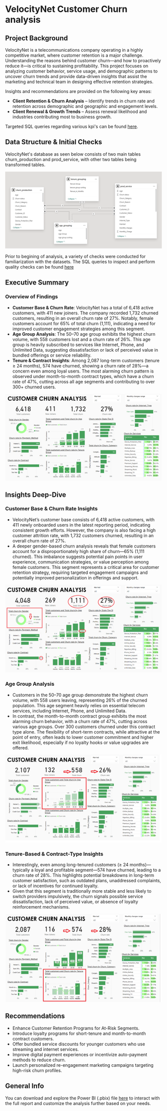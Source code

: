 # VelocityNet Customer Churn analysis

## Project Background
VelocityNet is a telecommunications company operating in a highly competitive market, where customer retention is a major challenge. Understanding the reasons behind customer churn—and how to proactively reduce it—is critical to sustaining profitability. This project focuses on analyzing customer behavior, service usage, and demographic patterns to uncover churn trends and provide data-driven insights that assist the marketing and technical team in designing effective retention strategies.

Insights and recommendations are provided on the following key areas:

- **Client Retention & Churn Analysis** – Identify trends in churn rate and retention across demographic and geographic and engagement levels.
- **Client Renewal & Growth Trends** – Assess renewal likelihood and industries contributing most to business growth.

Targeted SQL queries regarding various kpi's can be found [here](https://github.com/rPrajwal18/VelocityNet_Customer-Churn-analysis/tree/6a205b4aa48d04bdf15b7d870955ab1e23c0f102/sql).

## Data Structure & Initial Checks
VelocityNet's database as seen below consists of two main tables churn_production and prod_service, with other two tables being transformed tables.

![model_erd](https://github.com/rPrajwal18/VelocityNet_Customer-Churn-analysis/blob/6a205b4aa48d04bdf15b7d870955ab1e23c0f102/files/model_ERD.png)

Prior to begining of analysis, a variety of checks were conducted for familiarization with the datasets. The SQL queries to inspect and perform quality checks can be found [here](https://github.com/rPrajwal18/VelocityNet_Customer-Churn-analysis/blob/6a205b4aa48d04bdf15b7d870955ab1e23c0f102/sql/required_transformations.sql)

## Executive Summary

### Overview of Findings
- **Customer Base & Churn Rate**: VelocityNet has a total of 6,418 active customers, with 411 new joiners. The company recorded 1,732 churned customers, resulting in an overall churn rate of 27%. Notably, female customers account for 65% of total churn (1,111), indicating a need for improved customer engagement strategies among this segment.
-  **Age Group Analysis**: The 50–70 age group exhibits the highest churn volume, with 558 customers lost and a churn rate of 26%. This age group is heavily subscribed to services like Internet, Phone, and Unlimited Data, suggesting dissatisfaction or lack of perceived value in bundled offerings or service reliability.
- **Tenure & Contract Insights**: Among 2,087 long-term customers (tenure ≥ 24 months), 574 have churned, showing a churn rate of 28%—a concern even among loyal users. The most alarming churn pattern is observed under month-to-month contract types, which have a churn rate of 47%, cutting across all age segments and contributing to over 300+ churned users.

![analysis dashboard](https://github.com/rPrajwal18/VelocityNet_Customer-Churn-analysis/blob/6a205b4aa48d04bdf15b7d870955ab1e23c0f102/files/customer_churn_analyzed_dashboard.png)

## Insights Deep-Dive

### Customer Base & Churn Rate Insights
- VelocityNet’s customer base consists of 6,418 active customers, with 411 newly onboarded users in the latest reporting period, indicating consistent growth efforts. However, the company is also facing a high customer attrition rate, with 1,732 customers churned, resulting in an overall churn rate of 27%.
- A deeper gender-based churn analysis reveals that female customers account for a disproportionately high share of churn—65% (1,111 churned). This imbalance suggests potential pain points in user experience, communication strategies, or value perception among female customers. This segment represents a critical area for customer retention strategy, requiring targeted engagement campaigns and potentially improved personalization in offerings and support.

![female_cust_churn_analysis](https://github.com/rPrajwal18/VelocityNet_Customer-Churn-analysis/blob/6a205b4aa48d04bdf15b7d870955ab1e23c0f102/files/female_cust_churn_analysis.png)

### Age Group Analysis
- Customers in the 50–70 age group demonstrate the highest churn volume, with 558 users leaving, representing 26% of the churned population. This age segment heavily relies on essential telecom services, including Internet, Phone, and Unlimited Data.
- In contrast, the month-to-month contract group exhibits the most alarming churn behavior, with a churn rate of 47%, cutting across various age groups. Over 300 customers churned under this contract type alone. The flexibility of short-term contracts, while attractive at the point of entry, often leads to lower customer commitment and higher exit likelihood, especially if no loyalty hooks or value upgrades are offered.

![age_group_analysis](https://github.com/rPrajwal18/VelocityNet_Customer-Churn-analysis/blob/6a205b4aa48d04bdf15b7d870955ab1e23c0f102/files/age_group_churn_analysis.png)

### Tenure-Based & Contract-Type Insights
- Interestingly, even among long-tenured customers (≥ 24 months)—typically a loyal and profitable segment—574 have churned, leading to a churn rate of 28%. This highlights potential breakdowns in long-term customer satisfaction, such as outdated plans, unaddressed complaints, or lack of incentives for continued loyalty.
- Given that this segment is traditionally more stable and less likely to switch providers impulsively, the churn signals possible service dissatisfaction, lack of perceived value, or absence of loyalty reinforcement mechanisms.

![tenure_group_analysis](https://github.com/rPrajwal18/VelocityNet_Customer-Churn-analysis/blob/6a205b4aa48d04bdf15b7d870955ab1e23c0f102/files/tenure_group_churn_analysis.png)

## Recommendations

- Enhance Customer Retention Programs for At-Risk Segments.
- Introduce loyalty programs for short-tenure and month-to-month contract customers.
- Offer bundled service discounts for younger customers who use streaming and internet services.
- Improve digital payment experiences or incentivize auto-payment methods to reduce churn.
- Launch personalized re-engagement marketing campaigns targeting high-risk churn profiles.

## General Info

You can download and explore the Power BI (.pbix) file [here](https://github.com/rPrajwal18/VelocityNet_Customer-Churn-analysis/blob/6a205b4aa48d04bdf15b7d870955ab1e23c0f102/dashboard/Churn%20analysis%20dashboard.pbix) to interact with the full report and customize the analysis further based on your needs.

